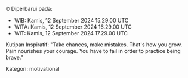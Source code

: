 ⏰ Diperbarui pada:
- WIB: Kamis, 12 September 2024 15.29.00 UTC
- WITA: Kamis, 12 September 2024 16.29.00 UTC
- WIT: Kamis, 12 September 2024 17.29.00 UTC

Kutipan Inspiratif:
"Take chances, make mistakes. That's how you grow. Pain nourishes your courage. You have to fail in order to practice being brave."


Kategori: motivational

